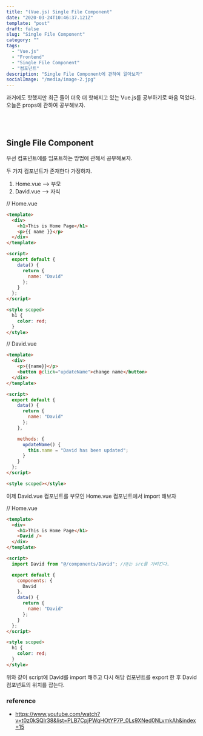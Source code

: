```yaml
---
title: "(Vue.js) Single File Component"
date: "2020-03-24T10:46:37.121Z"
template: "post"
draft: false
slug: "Single File Component"
category: ""
tags:
  - "Vue.js"
  - "Frontend"
  - "Single File Component"
  - "컴포넌트"
description: "Single File Component에 관하여 알아보자"
socialImage: "/media/image-2.jpg"
---
```


과거에도 핫했지만 최근 들어 더욱 더 핫해지고 있는 Vue.js를 공부하기로 마음 먹었다.
오늘은 props에 관하여 공부해보자.

<br><br>

## Single File Component

우선 컴포넌트에를 임포트하는 방법에 관해서 공부해보자.

두 가지 컴포넌트가 존재한다 가정하자.

1. Home.vue --> 부모
2. David.vue --> 자식

// Home.vue

```html
<template>
  <div>
    <h1>This is Home Page</h1>
    <p>{{ name }}</p>
  </div>
</template>

<script>
  export default {
    data() {
      return {
        name: "David"
      };
    }
  };
</script>

<style scoped>
  h1 {
    color: red;
  }
</style>
```

// David.vue

```html
<template>
  <div>
    <p>{{name}}</p>
    <button @click="updateName">change name</button>
  </div>
</template>

<script>
  export default {
    data() {
      return {
        name: "David"
      };
    },

    methods: {
      updateName() {
        this.name = "David has been updated";
      }
    }
  };
</script>

<style scoped></style>
```

이제 David.vue 컴포넌트를 부모인 Home.vue 컴포넌트에서 import 해보자

// Home.vue

```html
<template>
  <div>
    <h1>This is Home Page</h1>
    <David />
  </div>
</template>

<script>
  import David from "@/components/David"; //@는 src를 가리킨다.

  export default {
    components: {
      David
    },
    data() {
      return {
        name: "David"
      };
    }
  };
</script>

<style scoped>
  h1 {
    color: red;
  }
</style>
```

위와 같이 script에 David를 import 해주고 다시 해당 컴포넌트를 export 한 후 David 컴포넌트의 위치를 잡는다.

### reference

- https://www.youtube.com/watch?v=t0z0kSQIr38&list=PLB7CpjPWqHOtYP7P_0Ls9XNed0NLvmkAh&index=15
